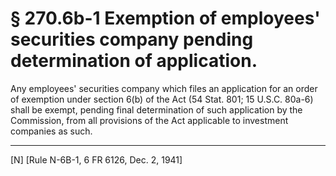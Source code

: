 # § 270.6b-1   Exemption of employees' securities company pending determination of application.

Any employees' securities company which files an application for an order of exemption under section 6(b) of the Act (54 Stat. 801; 15 U.S.C. 80a-6) shall be exempt, pending final determination of such application by the Commission, from all provisions of the Act applicable to investment companies as such. 



---

[N] [Rule N-6B-1, 6 FR 6126, Dec. 2, 1941] 




